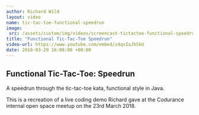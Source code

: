 ```yaml
---
author: Richard Wild
layout: video
name: tic-tac-toe-functional-speedrun
image:
 src: /assets/custom/img/videos/screencast-tictactoe-functional-speedrun.png
title: "Functional Tic-Tac-Toe Speedrun"
video-url: https://www.youtube.com/embed/z4qvIaJhSkU
date: 2018-03-29 16:08:00 +00:00
---
```


## Functional Tic-Tac-Toe: Speedrun

A speedrun through the tic-tac-toe kata, functional style in Java.

This is a recreation of a live coding demo Richard gave at the Codurance internal open space meetup on the 23rd March 2018.
